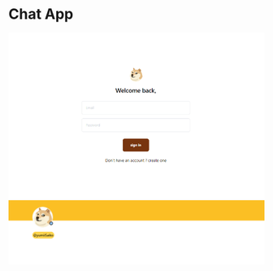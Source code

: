 # Chat App

![img.png](src/assets/img/screenshot.png)
![img.png](src/assets/img/profile-banner.png)

